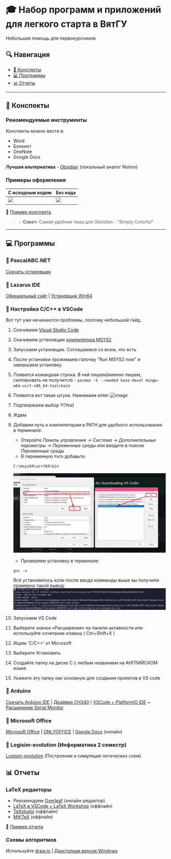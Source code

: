 # 🎓 Набор программ и приложений для легкого старта в ВятГУ
Небольшая помощь для первокурсников

## 🔍 Навигация
- [📝 Конспекты](#-конспекты)
- [💻 Программы](#-программы)
- [📊 Отчеты](#-отчеты)

---

## 📝 Конспекты

### Рекомендуемые инструменты
Конспекты можно вести в:
- Word
- Блокнот
- OneNote
- Google Docs

**Лучшая альтернатива** - [Obsidian](https://obsidian.md/download) (локальный аналог Notion)

### Примеры оформления
| С исходным кодом | Без кода |
|------------------|----------|
| <img width="500" src="https://github.com/user-attachments/assets/a4ff0c77-d8df-411b-898d-219b65d2892d"> | <img width="500" src="https://github.com/user-attachments/assets/d7a05833-5a2a-4faa-b1c0-2403333f55ea"> |

📌 [Пример конспекта](/18.03.2025.pdf)

> 💡 **Совет:** Самая удобная тема для Obsidian - "Simply Colorful"

---

## 💻 Программы

### 🔹 PascalABC.NET
[Скачать установщик](https://pascalabc.net/downloads/PascalABCNETSetup.exe)

### 🔹 Lazarus IDE
[Официальный сайт](https://www.lazarus-ide.org/) | 
[Установщик Win64](https://sourceforge.net/projects/lazarus/files/Lazarus%20Windows%2064%20bits/Lazarus%204.2/lazarus-4.2-fpc-3.2.2-win64.exe/download)

### 🔹 Настройка C/C++ в VSCode
Вот тут уже начинаются проблемы, поэтому небольшой гайд.
1. Скачиваем [Visual Studio Code](https://code.visualstudio.com/)
2. Скачиваем установщик [компилятора MSYS2](https://github.com/msys2/msys2-installer/releases/download/2024-12-08/msys2-x86_64-20241208.exe)
3. Запускаем установщик. Соглашаемся со всем, что есть
4. После установки прожимаем галочку "Run MSYS2 now" и завершаем установку.
5. Появится командная строка. В ней пишем(именно пишем, скопировать не получится) - `pacman -S --needed base-devel mingw-w64-ucrt-x86_64-toolchain`
6. Появится вот такая штука. Нажимаем enter <img width="1071" height="362" alt="image" src="https://github.com/user-attachments/assets/61a6896d-6fe6-400b-b69b-3a5f899ede29" />
7. Подтвержаем выбор Y(Yes)
8. Ждем
9. Добавим путь к компиляторам в PATH для удобного использования в терминале:
    - Откройте *Панель управления -> Система -> Дополнительные параметры -> Переменные среды* или введите в поиске *Переменные среды*
    - В переменную `Path` добавьте:
    ```ps
    C:\msys64\ucrt64\bin
    ```
    ![alt text](pics/environment-variables.png)

    - Проверяем установку в терминале:
    ```ps
    gcc -v
    ```
    Всё установилось если после ввода комманды выше вы получили примерно такой вывод:
    ![alt text](pics/gcc-check.png)
10. Запускаем VS Code
11. Выберите значок «Расширения» на панели активности или используйте сочетание клавиш ( Ctrl+Shift+X )
12. Ищем 'C/C++' от Microsoft
13. Выберите Установить
14. Создайте папку на диске С с любым названием на АНГЛИЙСКОМ языке
15. Укажите эту папку как основную для создания проектов в VS code

### 🔹 Arduino
[Скачать Arduino IDE](https://www.arduino.cc/en/software/) |
[Драйвер CH340](https://wiki.amperka.ru/_media/articles:driver-ch340:ch340ser-windows.zip) | [VSCode + PlatformIO IDE](https://platformio.org/platformio-ide) + [Расширение Serial Monitor](https://marketplace.visualstudio.com/items?itemName=ms-vscode.vscode-serial-monitor)

### 🔹 Microsoft Office
[Microsoft Office](https://cloud.mail.ru/public/zMaw/2ERQnvgHM) | [ONLYOFFICE](https://www.onlyoffice.com/download-desktop.aspx) | [Google Docs](https://docs.google.com/) (онлайн)

### 🔹 Logisim-evolution (Информатика 2 семестр)
[Logisim-evolution](https://github.com/logisim-evolution/logisim-evolution/releases/download/v3.9.0/logisim-evolution-3.9.0-x86_64.msi) (Построение и симуляция логических схем)

## 📊 Отчеты
### LaTeX редакторы
- Рекомендуем [Overleaf](https://ru.overleaf.com/) (онлайн-редактор)
- [LaTeX в VSCode + LaTeX Workshop](/VSCodeTeX.md) (оффлайн)
- [TeXstudio](https://www.texstudio.org/) (оффлайн)
- [MiKTeX](https://miktex.org/download) (оффлайн)

📄 [Пример отчета](https://www.overleaf.com/read/hwmjrjqbpygr#798ab1)

### Схемы алгоритмов 
Используйте [draw.io](https://github.com/jgraph/drawio-desktop/releases/tag/v28.0.6) | 
[Декстопная версия Windows](https://github.com/jgraph/drawio-desktop/releases/download/v28.0.6/draw.io-28.0.6-windows-installer.exe)

